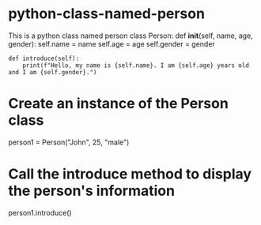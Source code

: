 # python-class-named-person
This is a python class named person
class Person:
    def __init__(self, name, age, gender):
        self.name = name
        self.age = age
        self.gender = gender

    def introduce(self):
        print(f"Hello, my name is {self.name}. I am {self.age} years old and I am {self.gender}.")

# Create an instance of the Person class
person1 = Person("John", 25, "male")

# Call the introduce method to display the person's information
person1.introduce()
